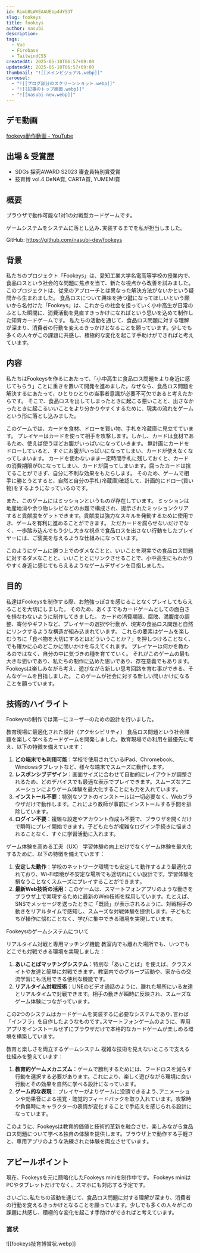 ```yaml
---
id: Rimb8LWXEAAUEbp4dYS3T
slug: fookeys
title: fookeys
author: nasubi
description: 
tags:
  - Vue
  - Firebase
  - TailwindCSS
createdAt: 2025-05-10T06:57+09:00
updatedAt: 2025-05-10T06:57+09:00
thumbnail: "![[メインビジュアル.webp]]"
carousel:
  - "![[ブログ部分のスクリーンショット.webp]]"
  - "![[記事のトップ画面.webp]]"
  - "![[nasubi-new.webp]]"
---
```

## デモ動画
[fookeys動作動画 - YouTube](https://www.youtube.com/watch?v=-RsJv_yJDFc&feature=youtu.be)

## 出場 & 受賞歴
- SDGs 探究AWARD S2023 審査員特別賞受賞
- 技育博 vol.4 DeNA賞, CARTA賞, YUMEMI賞

## 概要
ブラウザで動作可能な1対1の対戦型カードゲームです｡

ゲームシステムをシステムに落とし込み､実装するまでを私が担当しました｡

GitHub: https://github.com/nasubi-dev/fookeys

## 背景
私たちのプロジェクト「Fookeys」は、愛知工業大学名電高等学校の授業内で、食品ロスという社会的な問題に焦点を当て、新たな視点から改善を試みました。このプロジェクトは、従来のアプローチとは異なった解決方法がないかという疑問から生まれました。 食品ロスについて興味を持つ鍵になってほしいという願いから名付けた「Fookeys」は、これからの社会を担っていく小中高生が日常のふとした瞬間に、消費活動を見直すきっかけになればという思いを込めて制作した知育カードゲームです。 私たちの活動を通じて、食品ロス問題に対する理解が深まり、消費者の行動を変えるきっかけとなることを願っています。少しでも多くの人々がこの課題に共感し、積極的な変化を起こす手助けができればと考えています。


## 内容
私たちはFookeysを作るにあたって、「小中高生に食品ロス問題をより身近に感じてもらう」ことに重きを置いて開発を進めました。なぜなら、食品ロス問題を解決するにあたって、ひとりひとりの当事者意識が必要不可欠であると考えたからです。 そこで、食品ロスを出してしまったときに起こる悪いことと、出さなかったときに起こるいいことをより分かりやすくするために、現実の流れをゲームという形に落とし込みました。

このゲームでは、カードを食材、ドローを買い物、手札を冷蔵庫に見立てています。 プレイヤーはカードを使って相手を攻撃します。しかし、カードは食材であるため、使えば使うほどお腹がいっぱいになっていきます。 無計画にカードをドローしていると、すぐにお腹がいっぱいになってしまい、カードが使えなくなってしまいます。 カードを使わないまま一定時間手札に残しておくと、カードの消費期限が0になってしまい、カードが腐ってしまいます。腐ったカードは捨てることができず、自分に不利な効果をもたらします。 そのため、ゲームで相手に勝とうとすると、自然と自分の手札(冷蔵庫)確認して、計画的にドロー(買い物)をするようになっているのです。

また、このゲームにはミッションというものが存在しています。 ミッションは地産地消や余り物レシピなどのお題で構成され、提示されたミッションクリアすると貢献度をゲットできます。貢献度は強力なスキルを発動するために使用でき、ゲームを有利に進めることができます。 ただカードを腐らせないだけでなく、一歩踏み込んでもう少し大きな視点で食品ロスを出さない行動をしたプレイヤーには、ご褒美を与えるような仕組みになっています。

このようにゲームに勝つ上でのダメなことと、いいことを現実での食品ロス問題に対するダメなことと、いいこととにリンクさせることで、小中高生にもわかりやすく身近に感じてもらえるようなゲームデザインを目指しました。

## 目的
私達はFookeysを制作する際、お勉強っぽさを感じることなくプレイしてもらえることを大切にしました。 そのため、あくまでもカードゲームとしての面白さを損なわないように制作してきました。 カードの消費期限、腐敗、満腹度の調整、寄付やギフトなど、プレイヤーの選択や行動が、現実の食品ロス問題と自然にリンクするような構造が組み込まれています。 これらの要素はゲームを楽しむうちに「食べ物を大切にするとはどういうことか？」を押しつけることなく、でも確かに心のどこかに問いかけを与えてくれます。 プレイヤーは何かを教わるのではなく、自分の中に気づきの種を育てていく。 それがこのゲームの最も大きな狙いであり、私たちの制作に込めた思いであり、存在意義でもあります。 Fookeysは楽しみながら考え、遊びながら新しい思考回路を育む事ができる、そんなゲームを目指しました。 このゲームが社会に対する新しい問いかけになることを願っています。


## 技術的ハイライト
Fookeysの制作では第一にユーザーのための設計を行いました｡

教育現場に最適化された設計（アクセシビリティ） 食品ロス問題という社会課題を楽しく学べるカードゲームを開発しました。教育現場での利用を最優先に考え、以下の特徴を備えています：
1.  **どの端末でも利用可能**：学校で使用されているiPad、Chromebook、Windowsタブレットなど、様々な端末でスムーズに動作します。
2.  **レスポンシブデザイン**：画面サイズに合わせて自動的にレイアウトが調整されるため、どのデバイスでも最適な表示でプレイできます。スムーズなアニメーションによりゲーム体験を最大化することにも力を入れています｡ 
3. **インストール不要**：特別なソフトのインストールは一切必要なく、Webブラウザだけで動作します。これにより教師が事前にインストールする手間を排除しています｡ 
4. **ログイン不要**：複雑な設定やアカウント作成も不要で、ブラウザを開くだけで瞬時にプレイ開始できます。子どもたちが複雑なログイン手続きに悩まされることなく、すぐに学習活動に入れます。

ゲーム体験を高める工夫（UX） 学習体験の向上だけでなくゲーム体験を最大化するために、以下の特徴を備えています：
1. **安定した動作**：学校のネットワーク環境でも安定して動作するよう最適化されており、Wi-Fi環境が不安定な場所でも途切れにくい設計です。学習体験を損なうことなくスムーズにプレイすることができます｡
2.  **最新Web技術の活用**：このゲームは、スマートフォンアプリのような動きをブラウザ上で実現するために最新のWeb技術を採用しています。たとえば、SNSでメッセージを送ったときに「既読」が表示されるように、対戦相手の動きをリアルタイムで感知し、スムーズな対戦体験を提供します。子どもたちが操作に悩むことなく、学びに集中できる環境を実現しています。

Fookeysのゲームシステムについて

リアルタイム対戦と専用マッチング機能 教室内でも離れた場所でも、いつでもどこでも対戦できる環境を実現しました： 
1. **あいことばマッチングシステム**：特別な「あいことば」を使えば、クラスメイトや友達と簡単に対戦できます。教室内でのグループ活動や、家からの交流学習にも活用できる便利な機能です。 
2. **リアルタイム対戦技術**：LINEのビデオ通話のように、離れた場所にいる友達とリアルタイムで対戦できます。相手の動きが瞬時に反映され、スムーズなゲーム体験につながっています｡ 

この2つのシステムはカードゲームを実装するに必要なシステムであり､言わば「インフラ」を自作したようなものです｡スマートフォンゲームのように、専用アプリをインストールせずにブラウザだけで本格的なカードゲームが楽しめる環境を構築しています。

教育と楽しさを両立するゲームシステム
複雑な技術を見えないところで支える仕組みを整えています：
1. **教育的ゲームメカニズム**：ゲームで勝利するためには、フードロスを減らす行動を選択する必要があります。これにより、楽しく遊びながら環境に良い行動とその効果を自然に学べる設計になっています。
2.  **ゲーム的な表現**： プレイヤーがよりゲームに没頭できるよう､アニメーションや効果音による視覚・聴覚的フィードバックを取り入れています。攻撃時や負傷時にキャラクターの表情が変化することで手応えを感じられる設計になっています｡

このように、Fookeysは教育的価値と技術的革新を融合させ、楽しみながら食品ロス問題について学べる独自の体験を提供します。ブラウザ上で動作する手軽さと、専用アプリのような洗練された体験を両立させています｡


## アピールポイント

現在、Fookeysを元に簡略化したFookeys miniを制作中です。 Fookeys miniはPCやタブレットだけでなく、スマホにも対応する予定です。

さいごに､私たちの活動を通じて、食品ロス問題に対する理解が深まり、消費者の行動を変えるきっかけとなることを願っています。少しでも多くの人々がこの課題に共感し、積極的な変化を起こす手助けができればと考えています。


### 賞状
![[fookeys技育博賞状.webp]]